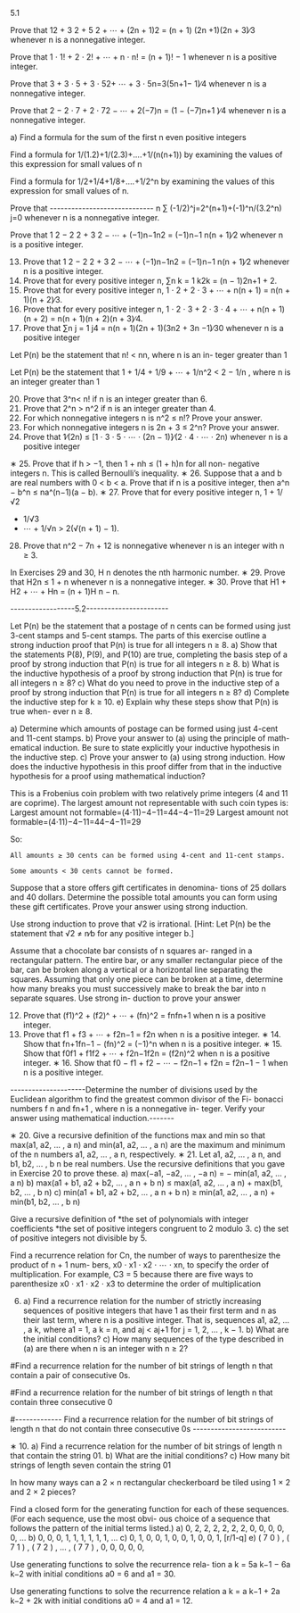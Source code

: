 5.1

Prove that 12 + 3 2 + 5 2 + ⋯ + (2n + 1)2 = (n + 1) (2n +1)(2n + 3)∕3 whenever n is a nonnegative integer.

 Prove that 1 ⋅ 1! + 2 ⋅ 2! + ⋯ + n ⋅ n! = (n + 1)! − 1
whenever n is a positive integer.

Prove that 3 + 3 ⋅ 5 + 3 ⋅ 52+ ⋯ + 3 ⋅ 5n=3(5n+1− 1)∕4
whenever n is a nonnegative integer.

Prove that 2 − 2 ⋅ 7 + 2 ⋅ 72 − ⋯ + 2(−7)n = (1 −
(−7)n+1 )∕4 whenever n is a nonnegative integer.

 a) Find a formula for the sum of the first n even positive
integers

Find a formula for
1/(1.2)+1/(2.3)+....+1/(n(n+1))
by examining the values of this expression for small
values of n

 Find a formula for
1/2+1/4+1/8+....+1/2^n
by examining the values of this expression for small
values of n.

Prove that -----------------------------
n
∑ (-1/2)^j=2^(n+1)+(-1)^n/(3.2^n)
j=0
whenever n is a nonnegative integer.

Prove that 1 2 − 2 2 + 3 2 − ⋯ + (−1)n−1n2 = (−1)n−1
n(n + 1)∕2 whenever n is a positive integer.

13. Prove that 1 2 − 2 2 + 3 2 − ⋯ + (−1)n−1n2 = (−1)n−1
n(n + 1)∕2 whenever n is a positive integer.
14. Prove that for every positive integer n, ∑n
k = 1 k2k =
(n − 1)2n+1 + 2.
15. Prove that for every positive integer n,
1 ⋅ 2 + 2 ⋅ 3 + ⋯ + n(n + 1) = n(n + 1)(n + 2)∕3.
16. Prove that for every positive integer n,
1 ⋅ 2 ⋅ 3 + 2 ⋅ 3 ⋅ 4 + ⋯ + n(n + 1)(n + 2)
= n(n + 1)(n + 2)(n + 3)∕4.
17. Prove that ∑n
j = 1 j4 = n(n + 1)(2n + 1)(3n2 + 3n −1)∕30
whenever n is a positive integer

Let P(n) be the statement that n! < nn, where n is an in-
teger greater than 1

Let P(n) be the statement that
1 + 1/4 + 1/9 + ⋯ + 1/n^2 < 2 − 1/n ,
where n is an integer greater than 1

20. Prove that 3^n< n! if n is an integer greater than 6.
21. Prove that 2^n > n^2 if n is an integer greater than 4.
22. For which nonnegative integers n is n^2 ≤ n!? Prove your
answer.
23. For which nonnegative integers n is 2n + 3 ≤ 2^n? Prove
your answer.
24. Prove that 1∕(2n) ≤ [1 ⋅ 3 ⋅ 5 ⋅ ⋯ ⋅ (2n − 1)]∕(2 ⋅ 4 ⋅ ⋯ ⋅
2n) whenever n is a positive integer

∗ 25. Prove that if h > −1, then 1 + nh ≤ (1 + h)n for all non-
negative integers n. This is called Bernoulli’s inequality.
∗ 26. Suppose that a and b are real numbers with 0 < b < a.
Prove that if n is a positive integer, then a^n − b^n ≤
na^(n−1)(a − b).
∗ 27. Prove that for every positive integer n,
1 + 1/√2
+ 1/√3
+ ⋯ + 1/√n > 2(√(n + 1) − 1).
28. Prove that n^2 − 7n + 12 is nonnegative whenever n is an
integer with n ≥ 3.

In Exercises 29 and 30, H n denotes the nth harmonic number.
∗ 29. Prove that H2n ≤ 1 + n whenever n is a nonnegative
integer.
∗ 30. Prove that
H1 + H2 + ⋯ + Hn = (n + 1)H n − n.

------------------5.2-----------------------

Let P(n) be the statement that a postage of n cents can be
formed using just 3-cent stamps and 5-cent stamps. The
parts of this exercise outline a strong induction proof that
P(n) is true for all integers n ≥ 8.
a) Show that the statements P(8), P(9), and P(10) are
true, completing the basis step of a proof by strong
induction that P(n) is true for all integers n ≥ 8.
b) What is the inductive hypothesis of a proof by strong
induction that P(n) is true for all integers n ≥ 8?
c) What do you need to prove in the inductive step of
a proof by strong induction that P(n) is true for all
integers n ≥ 8?
d) Complete the inductive step for k ≥ 10.
e) Explain why these steps show that P(n) is true when-
ever n ≥ 8.

a) Determine which amounts of postage can be formed
using just 4-cent and 11-cent stamps.
b) Prove your answer to (a) using the principle of math-
ematical induction. Be sure to state explicitly your
inductive hypothesis in the inductive step.
c) Prove your answer to (a) using strong induction. How
does the inductive hypothesis in this proof differ from
that in the inductive hypothesis for a proof using
mathematical induction?

This is a Frobenius coin problem with two relatively prime integers (4 and 11 are coprime). The largest amount not representable with such coin types is:
Largest amount not formable=(4⋅11)−4−11=44−4−11=29
Largest amount not formable=(4⋅11)−4−11=44−4−11=29​

So:

    All amounts ≥ 30 cents can be formed using 4-cent and 11-cent stamps.

    Some amounts < 30 cents cannot be formed.


Suppose that a store offers gift certificates in denomina-
tions of 25 dollars and 40 dollars. Determine the possible
total amounts you can form using these gift certificates.
Prove your answer using strong induction.

Use strong induction to prove that √2 is irrational. [Hint:
Let P(n) be the statement that √2 ≠ n∕b for any positive
integer b.]

Assume that a chocolate bar consists of n squares ar-
ranged in a rectangular pattern. The entire bar, or any
smaller rectangular piece of the bar, can be broken along
a vertical or a horizontal line separating the squares.
Assuming that only one piece can be broken at a time,
determine how many breaks you must successively make
to break the bar into n separate squares. Use strong in-
duction to prove your answer

12. Prove that (f1)^2 + (f2)^ + ⋯ + (fn)^2 = fnfn+1 when n is a positive
integer.
13. Prove that f1 + f3 + ⋯ + f2n−1 = f2n when n is a positive
integer.
∗ 14. Show that fn+1fn−1 − (fn)^2 = (−1)^n when n is a positive integer.
∗ 15. Show that f0f1 + f1f2 + ⋯ + f2n−1f2n = (f2n)^2 when n is a
positive integer.
∗ 16. Show that f0 − f1 + f2 − ⋯ − f2n−1 + f2n = f2n−1 − 1
when n is a positive integer.

---------------------Determine the number of divisions used by the Euclidean
algorithm to find the greatest common divisor of the Fi-
bonacci numbers f n and fn+1 , where n is a nonnegative in-
teger. Verify your answer using mathematical induction.-------

∗ 20. Give a recursive definition of the functions max and min
so that max(a1, a2, … , a n) and min(a1, a2, … , a n) are the
maximum and minimum of the n numbers a1, a2, … , a n,
respectively.
∗ 21. Let a1, a2, … , a n, and b1, b2, … , b n be real numbers. Use
the recursive definitions that you gave in Exercise 20 to
prove these.
a) max(−a1, −a2, … , −a n) = − min(a1, a2, … , a n)
b) max(a1 + b1, a2 + b2, … , a n + b n)
≤ max(a1, a2, … , a n) + max(b1, b2, … , b n)
c) min(a1 + b1, a2 + b2, … , a n + b n)
≥ min(a1, a2, … , a n) + min(b1, b2, … , b n)

Give a recursive definition of
*the set of polynomials with integer coefficients
*the set of positive integers congruent to 2 modulo 3.
c) the set of positive integers not divisible by 5.

Find a recurrence relation for Cn, the number of ways to parenthesize the product of n + 1 num-
bers, x0 ⋅ x1 ⋅ x2 ⋅ ⋯ ⋅ xn, to specify the order of multiplication. For example, C3 = 5 because
there are five ways to parenthesize x0 ⋅ x1 ⋅ x2 ⋅ x3 to determine the order of multiplication

 6. a) Find a recurrence relation for the number of strictly
increasing sequences of positive integers that have 1
as their first term and n as their last term, where n is
a positive integer. That is, sequences a1, a2, … , a k,
where a1 = 1, a k = n, and aj < aj+1 for j =
1, 2, … , k − 1.
b) What are the initial conditions?
c) How many sequences of the type described in (a) are
there when n is an integer with n ≥ 2?

 #Find a recurrence relation for the number of bit strings
of length n that contain a pair of consecutive 0s.

#Find a recurrence relation for the number of bit strings
of length n that contain three consecutive 0

#------------- Find a recurrence relation for the number of bit strings
of length n that do not contain three consecutive 0s --------------------------

∗ 10. a) Find a recurrence relation for the number of bit strings
of length n that contain the string 01.
b) What are the initial conditions?
c) How many bit strings of length seven contain the
string 01


In how many ways can a 2 × n rectangular checkerboard
be tiled using 1 × 2 and 2 × 2 pieces?

Find a closed form for the generating function for each of
these sequences. (For each sequence, use the most obvi-
ous choice of a sequence that follows the pattern of the
initial terms listed.)
a) 0, 2, 2, 2, 2, 2, 2, 0, 0, 0, 0, 0, …
b) 0, 0, 0, 1, 1, 1, 1, 1, 1, …
c) 0, 1, 0, 0, 1, 0, 0, 1, 0, 0, 1,           [r/1-q]
e)
( 7
0
)
,
( 7
1
)
,
( 7
2
)
, … ,
( 7
7
)
, 0, 0, 0, 0, 0, 

 Use generating functions to solve the recurrence rela-
tion a k = 5a k−1 − 6a k−2 with initial conditions a0 = 6
and a1 = 30.

Use generating functions to solve the recurrence relation
a k = a k−1 + 2a k−2 + 2k with initial conditions a0 = 4 and
a1 = 12.
